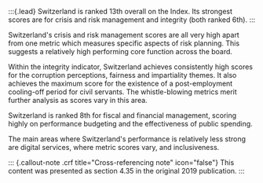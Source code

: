 :::{.lead}
Switzerland is ranked 13th overall on the Index. Its strongest scores are for
crisis and risk management and integrity (both ranked 6th).
:::

Switzerland's crisis and risk management scores are all very high apart from
one metric which measures specific aspects of risk planning. This suggests a
relatively high performing core function across the board.

Within the integrity indicator, Switzerland achieves consistently high scores
for the corruption perceptions, fairness and impartiality themes. It also
achieves the maximum score for the existence of a post-employment cooling-off
period for civil servants. The whistle-blowing metrics merit further analysis
as scores vary in this area.

Switzerland is ranked 8th for fiscal and financial management, scoring highly
on performance budgeting and the effectiveness of public spending.

The main areas where Switzerland's performance is relatively less strong are
digital services, where metric scores vary, and inclusiveness.

::: {.callout-note .crf title="Cross-referencing note" icon="false"}
This content was presented as section 4.35 in the original 2019 publication.
:::

